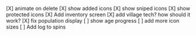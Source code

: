 [X] animate on delete
[X] show added icons
[X] show sniped icons
[X] show protected icons
[X] Add inventory screen
[X] add village tech? how should it work?
[X] fix population display
[ ] show age progress
[ ] add more icon sizes
[ ] Add log to spins
